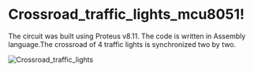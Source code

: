 # Crossroad_traffic_lights_mcu8051!
The circuit was built using Proteus v8.11. The code is written in Assembly language.The crossroad of 4 traffic lights is synchronized two by two.


![Crossroad_traffic_lights](https://github.com/EronaIslami/Crossroad_traffic_lights_mcu8051/assets/132479567/dfedc214-f36d-4f94-be41-8c31fc1749be)
